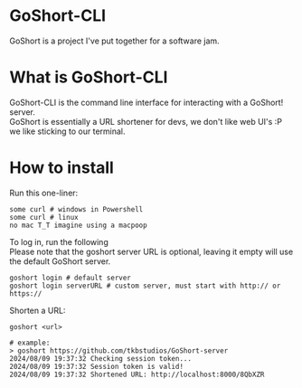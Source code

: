 # GoShort-CLI

GoShort is a project I've put together for a software jam.

# What is GoShort-CLI

GoShort-CLI is the command line interface for interacting with a GoShort! server.  
GoShort is essentially a URL shortener for devs, we don't like web UI's :P we like sticking to our terminal.

# How to install

Run this one-liner:
```shell
some curl # windows in Powershell
some curl # linux
no mac T_T imagine using a macpoop
```

To log in, run the following  
Please note that the goshort server URL is optional, leaving it empty will use the default GoShort server.
```shell
goshort login # default server
goshort login serverURL # custom server, must start with http:// or https://
```

Shorten a URL:
```shell
goshort <url>

# example:
> goshort https://github.com/tkbstudios/GoShort-server
2024/08/09 19:37:32 Checking session token...
2024/08/09 19:37:32 Session token is valid!
2024/08/09 19:37:32 Shortened URL: http://localhost:8000/8QbXZR

```